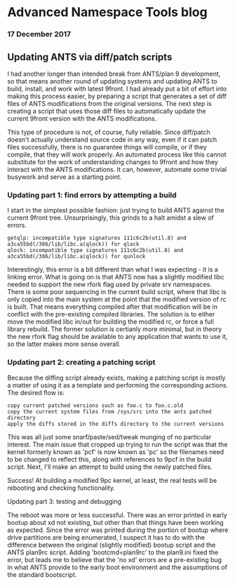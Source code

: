 # Advanced Namespace Tools blog
### 17 December 2017

## Updating ANTS via diff/patch scripts

I had another longer than intended break from ANTS/plan 9 development, so that means another round of updating systems and updating ANTS to build, install, and work with latest 9front. I had already put a bit of effort into making this process easier, by preparing a script that generates a set of diff files of ANTS modifications from the original versions. The next step is creating a script that uses those diff files to automatically update the current 9front version with the ANTS modifications.

This type of procedure is not, of course, fully reliable. Since diff/patch doesn't actually understand source code in any way, even if it can patch files successfully, there is no guarantee things will compile, or if they compile, that they will work properly. An automated process like this cannot substitute for the work of understanding changes to 9front and how they interact with the ANTS modifications. It can, however, automate some trivial busywork and serve as a starting point.

### Updating part 1: find errors by attempting a build

I start in the simplest possible fashion: just trying to build ANTS against the current 9front tree. Unsurprisingly, this grinds to a halt amidst a slew of errors.

	getqlp: incompatible type signatures 111c6c2b(util.8) and a3ca55bd(/386/lib/libc.a(qlock)) for qlock
	qlock: incompatible type signatures 111c6c2b(util.8) and a3ca55bd(/386/lib/libc.a(qlock)) for qunlock

Interestingly, this error is a bit different than what I was expecting - it is a linking error. What is going on is that ANTS now has a slightly modified libc needed to support the new rfork flag used by private srv namespaces. There is some poor sequencing in the current build script, where that libc is only copied into the main system at the point that the modified version of rc is built. That means everything compiled after that modification will be in conflict with the pre-existing compiled libraries. The solution is to either move the modified libc in/out for building the modified rc, or force a full library rebuild. The former solution is certianly more minimal, but in theory the new rfork flag should be available to any application that wants to use it, so the latter makes more sense overall.

### Updating part 2: creating a patching script

Because the diffing script already exists, making a patching script is mostly a matter of using it as a template and performing the corresponding actions. The desired flow is:

	copy current patched versions such as foo.c to foo.c.old
	copy the current system files from /sys/src into the ants patched directory
	apply the diffs stored in the diffs directory to the current versions

This was all just some snarf/paste/sed/tweak munging of no particular interest. The main issue that cropped up trying to run the script was that the kernel formerly known as 'pcf' is now known as 'pc' so the filenames need to be changed to reflect this, along with references to 9pcf in the build script. Next, I'll make an attempt to build using the newly patched files.

Success! At building a modified 9pc kernel, at least, the real tests will be rebooting and checking functionality.

Updating part 3: testing and debugging

The reboot was more or less successful. There was an error printed in early bootup about xd not existing, but other than that things have been working as expected. Since the error was printed during the portion of bootup where drive partitions are being enumerated, I suspect it has to do with the difference between the original (slightly modified) bootup script and the ANTS plan9rc script. Adding 'bootcmd=plan9rc' to the plan9.ini fixed the error, but leads me to believe that the 'no xd' errors are a pre-existing bug in what ANTS provide to the early boot environment and the assumptions of the standard bootscript.

